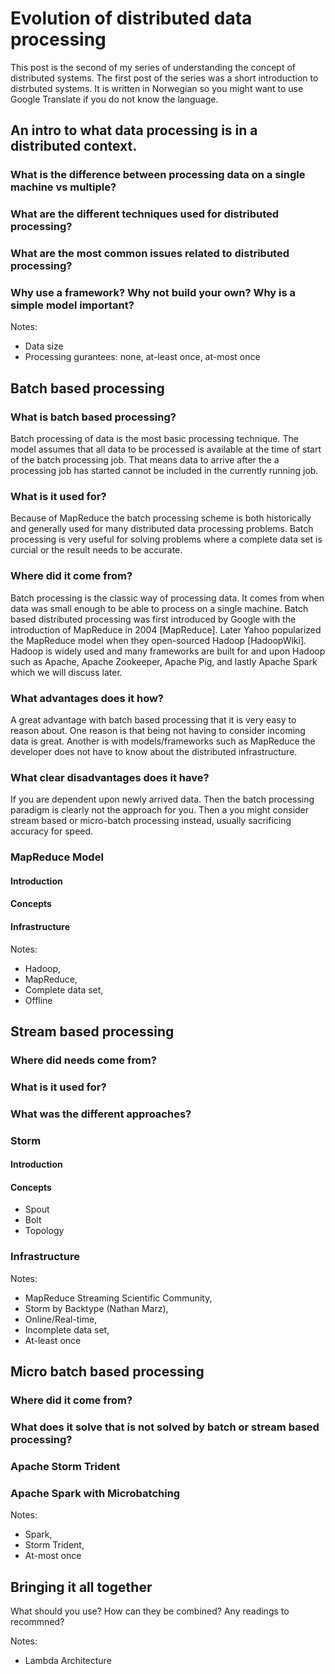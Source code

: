 # Evolution of distributed data processing

This post is the second of my series of understanding the concept of distributed systems. The first post of the series was a short introduction to distrbuted systems. It is written in Norwegian so you might want to use Google Translate if you do not know the language. 

## An intro to what data processing is in a distributed context.

### What is the difference between processing data on a single machine vs multiple? 
### What are the different techniques used for distributed processing?
### What are the most common issues related to distributed processing? 
### Why use a framework? Why not build your own? Why is a simple model important?

Notes: 
* Data size
* Processing gurantees: none, at-least once, at-most once 

## Batch based processing
### What is batch based processing? 
Batch processing of data is the most basic processing technique. The model assumes that all data to be processed is available at the time of start of the batch processing job. That means data to arrive after the a processing job has started cannot be included in the currently running job. 

### What is it used for? 
Because of MapReduce the batch processing scheme is both historically and generally used for many distributed data processing problems. Batch processing is very useful for solving problems where a complete data set is curcial or the result needs to be accurate. 

### Where did it come from? 
Batch processing is the classic way of processing data. It comes from when data was small enough to be able to process on a single machine. Batch based distributed processing was first introduced by Google with the introduction of MapReduce in 2004 [MapReduce]. Later Yahoo popularized the MapReduce model when they open-sourced Hadoop [HadoopWiki]. Hadoop is widely used and many frameworks are built for and upon Hadoop such as Apache, Apache Zookeeper, Apache Pig, and lastly Apache Spark which we will discuss later. 

### What advantages does it how?
A great advantage with batch based processing that it is very easy to reason about. One reason is that being not having to consider incoming data is great. Another is with models/frameworks such as MapReduce the developer does not have to know about the distributed infrastructure. 

### What clear disadvantages does it have? 
If you are dependent upon newly arrived data. Then the batch processing paradigm is clearly not the approach for you. Then a you might consider stream based or micro-batch processing instead, usually sacrificing accuracy for speed. 

### MapReduce Model

#### Introduction
#### Concepts
#### Infrastructure


Notes: 
* Hadoop, 
* MapReduce, 
* Complete data set, 
* Offline

## Stream based processing
### Where did needs come from? 
### What is it used for? 
### What was the different approaches?

### Storm

#### Introduction

#### Concepts
* Spout
* Bolt
* Topology

### Infrastructure 


Notes: 
* MapReduce Streaming Scientific Community, 
* Storm by Backtype (Nathan Marz), 
* Online/Real-time, 
* Incomplete data set,
* At-least once 

## Micro batch based processing
### Where did it come from? 
### What does it solve that is not solved by batch or stream based processing? 

### Apache Storm Trident
### Apache Spark with Microbatching

Notes:
* Spark,
* Storm Trident,
* At-most once 


## Bringing it all together
What should you use? How can they be combined? Any readings to recommned?

Notes: 
* Lambda Architecture
